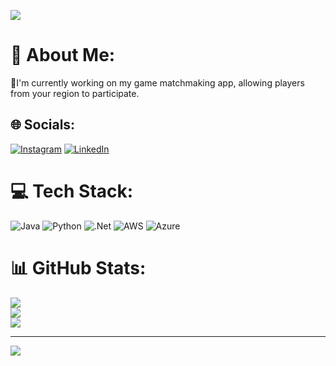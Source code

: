![](https://i.pinimg.com/originals/b2/2a/a2/b22aa22b2f3f55b6468361158d52e2e7.gif)

# 💫 About Me:
🔭I'm currently working on my game matchmaking app, allowing players from your region to participate.


## 🌐 Socials:
[![Instagram](https://img.shields.io/badge/Instagram-%23E4405F.svg?logo=Instagram&logoColor=white)](https://instagram.com/vinicius.barros3012) [![LinkedIn](https://img.shields.io/badge/LinkedIn-%230077B5.svg?logo=linkedin&logoColor=white)](https://linkedin.com/in/viníciusbarros3012/?trk=public-profile-join-page) 

# 💻 Tech Stack:
![Java](https://img.shields.io/badge/java-%23ED8B00.svg?style=flat&logo=openjdk&logoColor=white) ![Python](https://img.shields.io/badge/python-3670A0?style=flat&logo=python&logoColor=ffdd54) ![.Net](https://img.shields.io/badge/.NET-5C2D91?style=flat&logo=.net&logoColor=white) ![AWS](https://img.shields.io/badge/AWS-%23FF9900.svg?style=flat&logo=amazon-aws&logoColor=white) ![Azure](https://img.shields.io/badge/azure-%230072C6.svg?style=flat&logo=microsoftazure&logoColor=white)
# 📊 GitHub Stats:
![](https://github-readme-stats.vercel.app/api?username=AKTvinicius&theme=github_dark&hide_border=true&include_all_commits=false&count_private=true)<br/>
![](https://github-readme-streak-stats.herokuapp.com/?user=AKTvinicius&theme=github_dark&hide_border=true)<br/>
![](https://github-readme-stats.vercel.app/api/top-langs/?username=AKTvinicius&theme=github_dark&hide_border=true&include_all_commits=false&count_private=true&layout=compact)

---
[![](https://visitcount.itsvg.in/api?id=AKTvinicius&icon=5&color=12)](https://visitcount.itsvg.in)

<!-- Proudly created with GPRM ( https://gprm.itsvg.in ) -->

